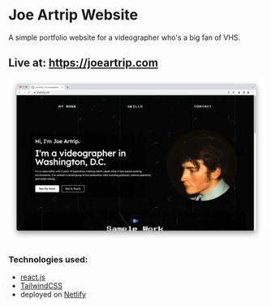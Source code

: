 # Joe Artrip Website
A simple portfolio website for a videographer who's a big fan of VHS.
## Live at: https://joeartrip.com
![Screenshot of Joe Artrip's Portfolio Website](screenshots/landing-page-screenshot.webp?raw=true)
### Technologies used:

- [react.js](https://reactjs.org/)
- [TailwindCSS](https://tailwindcss.com/)
- deployed on [Netlify](https://www.netlify.com)